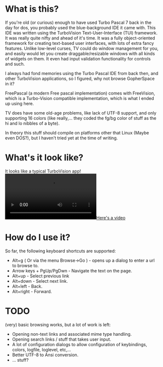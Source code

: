 # What is this?

If you're old (or curious) enough to have used Turbo Pascal 7 back in the day
for dos, you probably used the blue-background IDE it came with. This IDE was
written using the TurboVision Text-User-Interface (TUI) framework.
It was really quite nifty and ahead of it's time. It was a fully object-oriented
framework for creating text-based user interfaces, with lots of extra fancy 
features. Unlike low-level curses, TV could do window management for you, and 
easily would let you create draggable/resizable windows with all kinds of widgets
on them. It even had input validation functionality for controls and such.

I always had fond memories using the Turbo Pascal IDE from back then, and other
TurboVision applications, so I figured, why not browse GopherSpace in it?

FreePascal (a modern Free pascal implementation) comes with FreeVision, which
is a Turbo-Vision compatible implementation, which is what I ended up using
here.

TV does have some old-age problems, like lack of UTF-8 support, and only
supporting 16 colors (like really,... they coded the fg/bg color of stuff
as the hi and lo nibbles of a byte).

In theory this stuff should compile on platforms other that Linux (Maybe even
DOS?), but I haven't tried yet at the time of writing.

# What's it look like?

It looks like a typical TurboVision app!
[![Here's a video](http://linkerror.com/stuff/turbogopher3.mpg)](http://linkerror.com/stuff/turbogopher3.mpg)

# How do I use it?

So far, the following keyboard shortcuts are supported:

* Alt+g ( Or via the menu Browse->Go )  - opens up a dialog to enter a url to browse to.
* Arrow keys + PgUp/PgDwn - Navigate the text on the page.
* Alt+up - Select previous link
* Alt+down - Select next link.
* Alt+left - Back.
* Alt+right - Forward.

# TODO

(very) basic browsing works, but a lot of work is left:

* Opening non-text links and associated mime type handling.
* Opening search links / stuff that takes user input.
* A lot of configuration dialogs to allow configuration of keybindings, colors, logfile, loglevel, etc,...
* Better UTF-8 to Ansi conversion.
* ... stuff?

